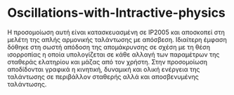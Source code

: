 # Oscillations-with-Intractive-physics
Η προσομοίωση αυτή είναι κατασκευασμένη σε IP2005 και αποσκοπεί στη μελέτη της απλής αρμονικής ταλάντωσης με απόσβεση. 
Ιδιαίτερη έμφαση δόθηκε στη σωστή απόδοση της απομάκρυνσης σε σχέση με τη θέση ισορροπίας
 η οποία υπολογίζεται  σε κάθε αλλαγή των παραμέτρων της σταθεράς ελατηρίου και μάζας 
από τον χρήστη. Στην προσομοίωση αποδίδονται γραφικά η κινητική, δυναμική και ολική  ενέργεια της ταλάντωσης
 σε περιβάλλον σταθερής αλλά και αποσβενυμένης ταλάντωσης. 
